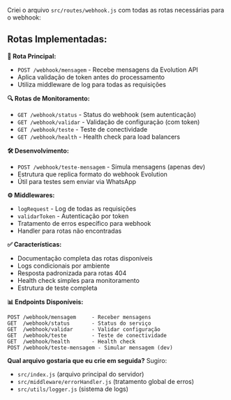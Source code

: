 Criei o arquivo `src/routes/webhook.js` com todas as rotas necessárias para o webhook:

## **Rotas Implementadas:**

**📨 Rota Principal:**
- `POST /webhook/mensagem` - Recebe mensagens da Evolution API
- Aplica validação de token antes do processamento
- Utiliza middleware de log para todas as requisições

**🔍 Rotas de Monitoramento:**
- `GET /webhook/status` - Status do webhook (sem autenticação)
- `GET /webhook/validar` - Validação de configuração (com token)
- `GET /webhook/teste` - Teste de conectividade
- `GET /webhook/health` - Health check para load balancers

**🛠️ Desenvolvimento:**
- `POST /webhook/teste-mensagem` - Simula mensagens (apenas dev)
- Estrutura que replica formato do webhook Evolution
- Útil para testes sem enviar via WhatsApp

**⚙️ Middlewares:**
- `logRequest` - Log de todas as requisições
- `validarToken` - Autenticação por token
- Tratamento de erros específico para webhook
- Handler para rotas não encontradas

**✅ Características:**
- Documentação completa das rotas disponíveis
- Logs condicionais por ambiente
- Resposta padronizada para rotas 404
- Health check simples para monitoramento
- Estrutura de teste completa

**📊 Endpoints Disponíveis:**
```
POST /webhook/mensagem     - Receber mensagens
GET  /webhook/status       - Status do serviço
GET  /webhook/validar      - Validar configuração
GET  /webhook/teste        - Teste de conectividade
GET  /webhook/health       - Health check
POST /webhook/teste-mensagem - Simular mensagem (dev)
```

**Qual arquivo gostaria que eu crie em seguida?** Sugiro:
- `src/index.js` (arquivo principal do servidor)
- `src/middleware/errorHandler.js` (tratamento global de erros)
- `src/utils/logger.js` (sistema de logs)
